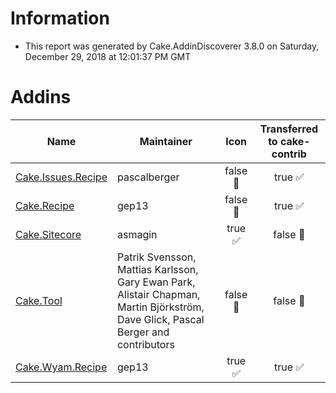 # Information

- This report was generated by Cake.AddinDiscoverer 3.8.0 on Saturday, December 29, 2018 at 12:01:37 PM GMT

# Addins

| Name | Maintainer | Icon | Transferred to cake-contrib |
| --- | --- | :---: | :---: |
| [Cake.Issues.Recipe](https://github.com/cake-contrib/Cake.Issues.Recipe) | pascalberger | false :small_red_triangle: | true :white_check_mark: |
| [Cake.Recipe](https://github.com/cake-contrib/Cake.Recipe) | gep13 | false :small_red_triangle: | true :white_check_mark: |
| [Cake.Sitecore](https://github.com/asmagin/Cake.Sitecore) | asmagin | true :white_check_mark: | false :small_red_triangle: |
| [Cake.Tool](https://cakebuild.net/) | Patrik Svensson, Mattias Karlsson, Gary Ewan Park, Alistair Chapman, Martin Björkström, Dave Glick, Pascal Berger and contributors | false :small_red_triangle: | false :small_red_triangle: |
| [Cake.Wyam.Recipe](https://github.com/cake-contrib/Cake.Wyam.Recipe) | gep13 | true :white_check_mark: | true :white_check_mark: |
